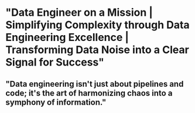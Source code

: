 # "Data Engineer on a Mission | Simplifying Complexity through Data Engineering Excellence | Transforming Data Noise into a Clear Signal for Success"

## "Data engineering isn't just about pipelines and code; it's the art of harmonizing chaos into a symphony of information."
